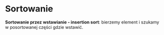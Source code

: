# Sortowanie
**Sortowanie przez wstawianie - insertion sort**:
bierzemy element i szukamy w posortowanej części gdzie wstawić. 